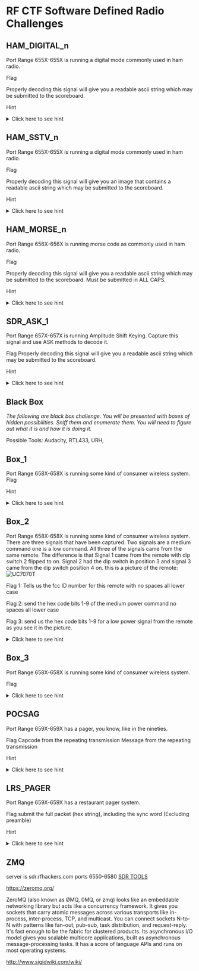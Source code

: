 # RF CTF Software Defined Radio Challenges


## HAM_DIGITAL_n

Port Range 655X-655X is running a digital mode commonly used in ham radio.

Flag

Properly decoding this signal will give you a readable ascii string which may be submitted to the scoreboard.

Hint
<details>
  <summary>Click here to see hint</summary>
Commonly available ham radio software can be used to decode this.  Examples include: fldigi, qsstv, direwolf, minimodem, wsjtx
</details>

## HAM_SSTV_n

Port Range 655X-655X is running a digital mode commonly used in ham radio.

Flag

Properly decoding this signal will give you an image that contains a readable ascii string which may be submitted to the scoreboard.

Hint
<details>
  <summary>Click here to see hint</summary>
Commonly available ham radio software can be used to decode this.  Examples include: fldigi, qsstv, direwolf, minimodem, wsjtx
</details>

## HAM_MORSE_n

Port Range 656X-656X is running morse code as commonly used in ham radio.

Flag

Properly decoding this signal will give you a readable ascii string which may be submitted to the scoreboard. Must be submitted in ALL CAPS.

Hint
<details>
  <summary>Click here to see hint</summary>
.. ..-. ....... -.-- --- ..- ....... -.-. .- -. ....... .-. . .- -.. ....... - .... .. ... ....... -.-- --- ..- ....... -.. --- -. - ....... -. . . -.. ....... .- ....... .... .. -. -
</details>


## SDR_ASK_1

Port Range 657X-657X is running Amplitude Shift Keying.  Capture this signal and use ASK methods to decode it.

Flag
Properly decoding this signal will give you a readable ascii string which may be submitted to the scoreboard.


Hint
<details>
  <summary>Click here to see hint</summary>
You are doing this manually, software examples include audacity, urh, inspectrum, and baudline.
</details>


## Black Box

*The following are black box challenge.  You will be presented with boxes of hidden possibilities.  Sniff them and enumerate them.  You will need to figure out what it is and how it is doing it.*

Possible Tools: Audacity, RTL433, URH,

## Box_1

Port Range 658X-658X is running some kind of consumer wireless system.
Flag


Hint
<details>
  <summary>Click here to see hint</summary>
This is a 2GIG device, alarms should be going off.
</details>

## Box_2

Port Range 658X-658X is running some kind of consumer wireless system.
There are three signals that have been captured.
Two signals are a medium command one is a low command.
All three of the signals came from the same remote. The difference is that Signal 1 came from the remote with dip switch 2 flipped to on. Signal 2 had the dip switch in position 3 and signal 3 came from the dip switch position 4 on.
this is a picture of the remote:
![UC7070T](https://raw.githubusercontent.com/rfhs/rfhs-wiki/master/files/images/UC7070T.jpg)

Flag 1: Tells us the fcc ID number for this remote with no spaces all lower case

Flag 2: send the hex code bits 1-9 of the medium power command no spaces all lower case

Flag 3: send us the hex code bits 1-9 for a low power signal from the remote as you see it in the picture.

<details>
  <summary>Click here to see hint</summary>
Hint
Everything you need is in the picture.  No, seriously.
</details>

## Box_3

Port Range 658X-658X is running some kind of consumer wireless system.

Flag

<details>
  <summary>Click here to see hint</summary>
Hint
The device locks and unlocks.
</details>

## POCSAG

Port Range 659X-659X has a pager, you know, like in the nineties.

Flag
Capcode from the repeating transmission
Message from the repeating transmission

Hint
<details>
  <summary>Click here to see hint</summary>
Check out some tutorials on decoding pagers.
</details>

## LRS_PAGER

Port Range 659X-659X has a restaurant pager system.

Flag
submit the full packet (hex string), including the sync word (Excluding preamble)

Hint
<details>
  <summary>Click here to see hint</summary>
Not all pagers use POCSAG.
</details>




















## ZMQ
server is sdr.rfhackers.com ports 6550-6580
[SDR TOOLS](https://github.com/rfhs/wctf-sdr-tools/)



https://zeromq.org/

ZeroMQ (also known as ØMQ, 0MQ, or zmq) looks like an embeddable networking library but acts like a concurrency framework. It gives you sockets that carry atomic messages across various transports like in-process, inter-process, TCP, and multicast. You can connect sockets N-to-N with patterns like fan-out, pub-sub, task distribution, and request-reply. It's fast enough to be the fabric for clustered products. Its asynchronous I/O model gives you scalable multicore applications, built as asynchronous message-processing tasks. It has a score of language APIs and runs on most operating systems.

http://www.sigidwiki.com/wiki/
